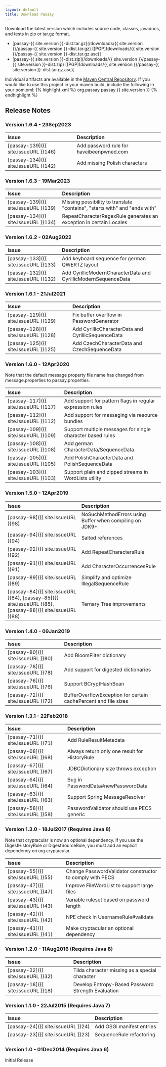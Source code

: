 ```yaml
---
layout: default
title: Download Passay
---
```

Download the latest version which includes source code, classes, javadocs, and tests in zip or tar.gz format.

* [passay-{{ site.version }}-dist.tar.gz](/downloads/{{ site.version }}/passay-{{ site.version }}-dist.tar.gz)   [[PGP](downloads/{{ site.version }}/passay-{{ site.version }}-dist.tar.gz.asc)]
* [passay-{{ site.version }}-dist.zip](/downloads/{{ site.version }}/passay-{{ site.version }}-dist.zip)   [[PGP](downloads/{{ site.version }}/passay-{{ site.version }}-dist.tar.gz.asc)]

Individual artifacts are available in the [Maven Central Repository](http://repo1.maven.org/maven2/org/passay/passay).
If you would like to use this project in your maven build, include the following in your pom.xml:
{% highlight xml %}
<dependencies>
  <dependency>
    <groupId>org.passay</groupId>
    <artifactId>passay</artifactId>
    <version>{{ site.version }}</version>
  </dependency>
</dependencies>
{% endhighlight %}

## Release Notes

### Version 1.6.4 - 23Sep2023

Issue | Description
:---- | :----------
[passay-139]({{ site.issueURL }}146) | Add password rule for haveibeenpwned.com
[passay-134]({{ site.issueURL }}142) | Add missing Polish characters

### Version 1.6.3 - 19Mar2023

Issue | Description
:---- | :----------
[passay-139]({{ site.issueURL }}139) | Missing possibility to translate "contains", "starts with" and "ends with"
[passay-134]({{ site.issueURL }}134) | RepeatCharacterRegexRule generates an exception in certain Locales

### Version 1.6.2 - 02Aug2022

Issue | Description
:---- | :----------
[passay-133]({{ site.issueURL }}133) | Add keyboard sequence for german QWERTZ layout
[passay-132]({{ site.issueURL }}132) | Add CyrillicModernCharacterData and CyrillicModernSequenceData

### Version 1.6.1 - 21Jul2021

Issue | Description
:---- | :----------
[passay-129]({{ site.issueURL }}129) | Fix buffer overflow in PasswordGenerator
[passay-128]({{ site.issueURL }}128) | Add CyrillicCharacterData and CyrillicSequenceData
[passay-125]({{ site.issueURL }}125) | Add CzechCharacterData and CzechSequenceData

### Version 1.6.0 - 12Apr2020

Note that the default message property file name has changed from message.properties to passay.properties.

Issue | Description
:---- | :----------
[passay-117]({{ site.issueURL }}117) | Add support for pattern flags in regular expression rules
[passay-112]({{ site.issueURL }}112) | Add support for messaging via resource bundles
[passay-109]({{ site.issueURL }}109) | Support multiple messages for single character based rules
[passay-108]({{ site.issueURL }}108) | Add german CharacterData/SequenceData
[passay-105]({{ site.issueURL }}105) | Add PolishCharacterData and PolishSequenceData
[passay-103]({{ site.issueURL }}103) | Support plain and zipped streams in WordLists utility

### Version 1.5.0 - 12Apr2019

Issue | Description
:---- | :----------
[passay-98]({{ site.issueURL }}98) | NoSuchMethodErrors using Buffer when compiling on JDK9+
[passay-94]({{ site.issueURL }}94) | Salted references
[passay-92]({{ site.issueURL }}92) | Add RepeatCharactersRule
[passay-91]({{ site.issueURL }}91) | Add CharacterOccurrencesRule
[passay-89]({{ site.issueURL }}89) | Simplify and optimize IllegalSequenceRule
[passay-84]({{ site.issueURL }}84),  [passay-85]({{ site.issueURL }}85), [passay-88]({{ site.issueURL }}88) | Ternary Tree improvements

### Version 1.4.0 - 09Jan2019

Issue | Description
:---- | :----------
[passay-80]({{ site.issueURL }}80) | Add BloomFilter dictionary
[passay-78]({{ site.issueURL }}78) | Add support for digested dictionaries
[passay-76]({{ site.issueURL }}76) | Support BCryptHashBean
[passay-72]({{ site.issueURL }}72) | BufferOverflowException for certain cachePercent and file sizes

### Version 1.3.1 - 22Feb2018

Issue | Description
:---- | :----------
[passay-71]({{ site.issueURL }}71) | Add RuleResultMetadata
[passay-68]({{ site.issueURL }}68) | Always return only one result for HistoryRule
[passay-67]({{ site.issueURL }}67) | JDBCDictionary size throws exception
[passay-64]({{ site.issueURL }}64) | Bug in PasswordData#newPasswordData
[passay-63]({{ site.issueURL }}63) | Support Spring MessageResolver
[passay-58]({{ site.issueURL }}58) | PasswordValidator should use PECS generic

### Version 1.3.0 - 18Jul2017 (Requires Java 8)

Note that cryptacular is now an optional dependency. If you use the DigestHistoryRule or DigestSourceRule, you must add an explicit dependency on org.cryptacular.

Issue | Description
:---- | :----------
[passay-55]({{ site.issueURL }}55) | Change PasswordValidator constructor to comply with PECS
[passay-47]({{ site.issueURL }}47) | Improve FileWordList to support large files
[passay-43]({{ site.issueURL }}43) | Variable ruleset based on password length
[passay-42]({{ site.issueURL }}42) | NPE check in UsernameRule#validate
[passay-41]({{ site.issueURL }}41) | Make cryptacular an optional dependency

### Version 1.2.0 - 11Aug2016 (Requires Java 8)

Issue | Description
:---- | :----------
[passay-32]({{ site.issueURL }}32) | Tilda character missing as a special character
[passay-18]({{ site.issueURL }}18) | Develop Entropy-Based Password Strength Evaluation

### Version 1.1.0 - 22Jul2015 (Requires Java 7)

Issue | Description
:---- | :----------
[passay-24]({{ site.issueURL }}24) | Add OSGi manifest entries
[passay-23]({{ site.issueURL }}23) | SequenceRule refactoring

### Version 1.0 - 01Dec2014 (Requires Java 6)
Initial Release

